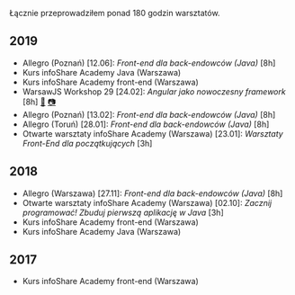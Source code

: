 Łącznie przeprowadziłem ponad 180 godzin warsztatów.

## 2019
* Allegro (Poznań) [12.06]: _Front-end dla back-endowców (Java)_ [8h]
* Kurs infoShare Academy Java (Warszawa)
* Kurs infoShare Academy front-end (Warszawa)
* WarsawJS Workshop 29 [24.02]: _Angular jako nowoczesny framework_ [8h] [🔗](https://mat3e.github.io/talks/angular-workshop/WarsawJS.html#/) [📷](https://scontent-frx5-1.xx.fbcdn.net/v/t1.0-9/53761812_2590875151138812_4364681517226524672_o.jpg?_nc_cat=111&_nc_ht=scontent-frx5-1.xx&oh=7b9c9e0f077b5ec1af00b57f86c9c747&oe=5D8AFD06)
* Allegro (Poznań) [13.02]: _Front-end dla back-endowców (Java)_ [8h]
* Allegro (Toruń) [28.01]: _Front-end dla back-endowców (Java)_ [8h]
* Otwarte warsztaty infoShare Academy (Warszawa) [23.01]: _Warsztaty Front-End dla początkujących_ [3h]

## 2018
* Allegro (Warszawa) [27.11]: _Front-end dla back-endowców (Java)_ [8h]
* Otwarte warsztaty infoShare Academy (Warszawa) [02.10]: _Zacznij programować! Zbuduj pierwszą aplikację w Java_ [3h]
* Kurs infoShare Academy front-end (Warszawa)
* Kurs infoShare Academy Java (Warszawa)

## 2017
* Kurs infoShare Academy front-end (Warszawa)
